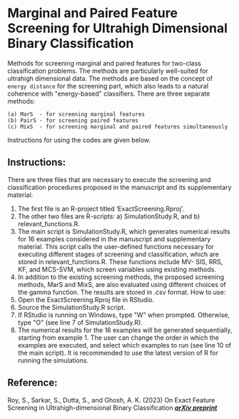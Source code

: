 # Marginal and Paired Feature Screening for Ultrahigh Dimensional Binary Classification

Methods for screening marginal and paired features for two-class classification problems.
The methods are particularly well-suited for ultrahigh dimensional data.
The methods are based on the concept of `energy distance` for the screening part, which also
leads to a natural coherence with "energy-based" classifiers. There are three separate methods:

    (a) MarS  - for screening marginal features
    (b) PairS - for screening paired features
    (c) MixS  - for screening marginal and paired features simultaneously

Instructions for using the codes are given below.

## Instructions:
There are three files that are necessary to execute the screening and classification
procedures proposed in the manuscript and its supplementary material:
1. The first file is an R-project titled ‘ExactScreening.Rproj’.
2. The other two files are R-scripts: a) SimulationStudy.R, and b)
relevant_functions.R.
3. The main script is SimulationStudy.R, which generates numerical results for 16
examples considered in the manuscript and supplementary material. This script calls
the user-defined functions necessary for executing different stages of screening and
classification, which are stored in relevant_functions.R. These functions include MV-
SIS, RRS, KF, and MCS-SVM, which screen variables using existing methods.
4. In addition to the existing screening methods, the proposed screening methods,
MarS and MixS, are also evaluated using different choices of the gamma function.
The results are stored in .csv format.
How to use:
1. Open the ExactScreening.Rproj file in RStudio.
2. Source the SimulationStudy.R script.
3. If RStudio is running on Windows, type "W" when prompted. Otherwise, type "O"
(see line 7 of SimulationStudy.R).
4. The numerical results for the 16 examples will be generated sequentially, starting
from example 1. The user can change the order in which the examples are executed,
and select which examples to run (see line 10 of the main script).
It is recommended to use the latest version of R for running the simulations.

## Reference: 
Roy, S., Sarkar, S., Dutta, S., and Ghosh, A. K. (2023) On Exact Feature Screening in Ultrahigh-dimensional Binary Classification
__[*arXiv preprint*](https://doi.org/10.48550/arXiv.2205.03831)__

